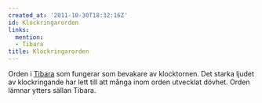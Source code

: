 ```yaml
---
created_at: '2011-10-30T18:32:16Z'
id: Klockringarorden
links:
  mention:
  - Tibara
title: Klockringarorden
---
```


Orden i [Tibara] som fungerar som bevakare av klocktornen. Det starka ljudet av klockringande har
lett till att många inom orden utvecklat dövhet. Orden lämnar ytters sällan Tibara.

  [Tibara]: Tibara
